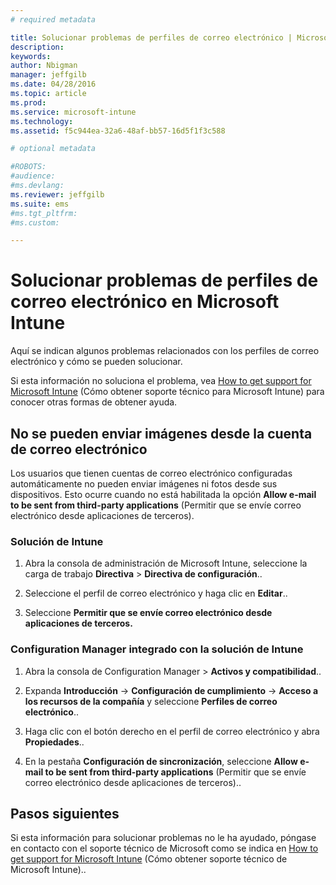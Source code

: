 ```yaml
---
# required metadata

title: Solucionar problemas de perfiles de correo electrónico | Microsoft Intune
description:
keywords:
author: Nbigman
manager: jeffgilb
ms.date: 04/28/2016
ms.topic: article
ms.prod:
ms.service: microsoft-intune
ms.technology:
ms.assetid: f5c944ea-32a6-48af-bb57-16d5f1f3c588

# optional metadata

#ROBOTS:
#audience:
#ms.devlang:
ms.reviewer: jeffgilb
ms.suite: ems
#ms.tgt_pltfrm:
#ms.custom:

---
```


# Solucionar problemas de perfiles de correo electrónico en Microsoft Intune
Aquí se indican algunos problemas relacionados con los perfiles de correo electrónico y cómo se pueden solucionar.

Si esta información no soluciona el problema, vea [How to get support for Microsoft Intune](how-to-get-support-for-microsoft-intune.md) (Cómo obtener soporte técnico para Microsoft Intune) para conocer otras formas de obtener ayuda.


## No se pueden enviar imágenes desde la cuenta de correo electrónico
Los usuarios que tienen cuentas de correo electrónico configuradas automáticamente no pueden enviar imágenes ni fotos desde sus dispositivos.
Esto ocurre cuando no está habilitada la opción **Allow e-mail to be sent from third-party applications** (Permitir que se envíe correo electrónico desde aplicaciones de terceros).

### Solución de Intune

1.  Abra la consola de administración de Microsoft Intune, seleccione la carga de trabajo **Directiva** &gt; **Directiva de configuración**..

2.  Seleccione el perfil de correo electrónico y haga clic en **Editar**..

3.  Seleccione **Permitir que se envíe correo electrónico desde aplicaciones de terceros.**

### Configuration Manager integrado con la solución de Intune

1.  Abra la consola de Configuration Manager &gt; **Activos y compatibilidad**..

2.  Expanda **Introducción** -&gt; **Configuración de cumplimiento** -&gt; **Acceso a los recursos de la compañía** y seleccione **Perfiles de correo electrónico**..

3.  Haga clic con el botón derecho en el perfil de correo electrónico y abra **Propiedades**..

4.  En la pestaña **Configuración de sincronización**, seleccione **Allow e-mail to be sent from third-party applications** (Permitir que se envíe correo electrónico desde aplicaciones de terceros)..

## Pasos siguientes
Si esta información para solucionar problemas no le ha ayudado, póngase en contacto con el soporte técnico de Microsoft como se indica en [How to get support for Microsoft Intune](how-to-get-support-for-microsoft-intune.md) (Cómo obtener soporte técnico de Microsoft Intune)..


<!--HONumber=May16_HO1-->


